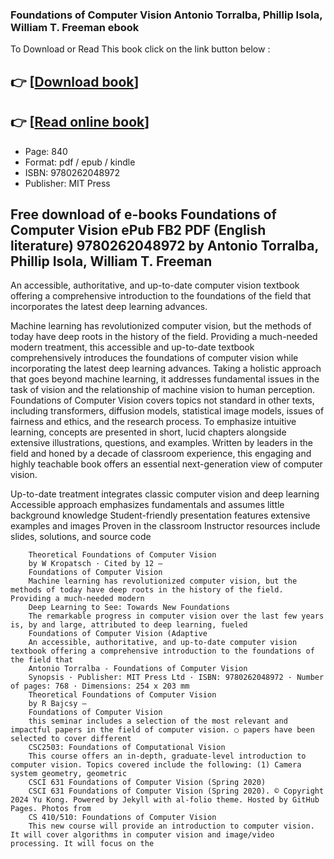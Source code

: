 ### Foundations of Computer Vision Antonio Torralba, Phillip Isola, William T. Freeman ebook

To Download or Read This book click on the link button below :

## 👉  [**[Download book](http://get-pdfs.com/download.php?group=book&from=github.com&id=707062&lnk=1061 "Download book")**]

## 👉  [**[Read online book](http://get-pdfs.com/download.php?group=book&from=github.com&id=707062&lnk=1061 "Read online book")**]


* Page: 840
* Format: pdf / epub / kindle
* ISBN: 9780262048972
* Publisher: MIT Press



## Free download of e-books Foundations of Computer Vision ePub FB2 PDF (English literature) 9780262048972 by Antonio Torralba, Phillip Isola, William T. Freeman



An accessible, authoritative, and up-to-date computer vision textbook offering a comprehensive introduction to the foundations of the field that incorporates the latest deep learning advances.
 
 Machine learning has revolutionized computer vision, but the methods of today have deep roots in the history of the field. Providing a much-needed modern treatment, this accessible and up-to-date textbook comprehensively introduces the foundations of computer vision while incorporating the latest deep learning advances. Taking a holistic approach that goes beyond machine learning, it addresses fundamental issues in the task of vision and the relationship of machine vision to human perception. Foundations of Computer Vision covers topics not standard in other texts, including transformers, diffusion models, statistical image models, issues of fairness and ethics, and the research process. To emphasize intuitive learning, concepts are presented in short, lucid chapters alongside extensive illustrations, questions, and examples. Written by leaders in the field and honed by a decade of classroom experience, this engaging and highly teachable book offers an essential next-generation view of computer vision.
 
 Up-to-date treatment integrates classic computer vision and deep learning Accessible approach emphasizes fundamentals and assumes little background knowledge Student-friendly presentation features extensive examples and images Proven in the classroom Instructor resources include slides, solutions, and source code


        Theoretical Foundations of Computer Vision
        by W Kropatsch · Cited by 12 —
        Foundations of Computer Vision
        Machine learning has revolutionized computer vision, but the methods of today have deep roots in the history of the field. Providing a much-needed modern 
        Deep Learning to See: Towards New Foundations
        The remarkable progress in computer vision over the last few years is, by and large, attributed to deep learning, fueled
        Foundations of Computer Vision (Adaptive
        An accessible, authoritative, and up-to-date computer vision textbook offering a comprehensive introduction to the foundations of the field that 
        Antonio Torralba - Foundations of Computer Vision
        Synopsis · Publisher: MIT Press Ltd · ISBN: 9780262048972 · Number of pages: 768 · Dimensions: 254 x 203 mm 
        Theoretical Foundations of Computer Vision
        by R Bajcsy —
        Foundations of Computer Vision
        this seminar includes a selection of the most relevant and impactful papers in the field of computer vision. ○ papers have been selected to cover different 
        CSC2503: Foundations of Computational Vision
        This course offers an in-depth, graduate-level introduction to computer vision. Topics covered include the following: (1) Camera system geometry, geometric 
        CSCI 631 Foundations of Computer Vision (Spring 2020)
        CSCI 631 Foundations of Computer Vision (Spring 2020). © Copyright 2024 Yu Kong. Powered by Jekyll with al-folio theme. Hosted by GitHub Pages. Photos from 
        CS 410/510: Foundations of Computer Vision
        This new course will provide an introduction to computer vision. It will cover algorithms in computer vision and image/video processing. It will focus on the 
    




